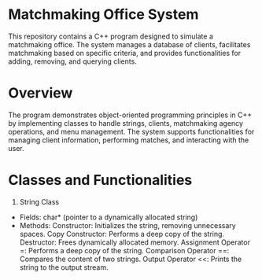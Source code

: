 # Matchmaking Office System
This repository contains a C++ program designed to simulate a matchmaking office. The system manages a database of clients, facilitates matchmaking based on specific criteria, and provides functionalities for adding, removing, and querying clients.

# Overview
The program demonstrates object-oriented programming principles in C++ by implementing classes to handle strings, clients, matchmaking agency operations, and menu management. The system supports functionalities for managing client information, performing matches, and interacting with the user.

# Classes and Functionalities
1. String Class
* Fields:
char* (pointer to a dynamically allocated string)
* Methods:
Constructor: Initializes the string, removing unnecessary spaces.
Copy Constructor: Performs a deep copy of the string.
Destructor: Frees dynamically allocated memory.
Assignment Operator =: Performs a deep copy of the string.
Comparison Operator ==: Compares the content of two strings.
Output Operator <<: Prints the string to the output stream.
